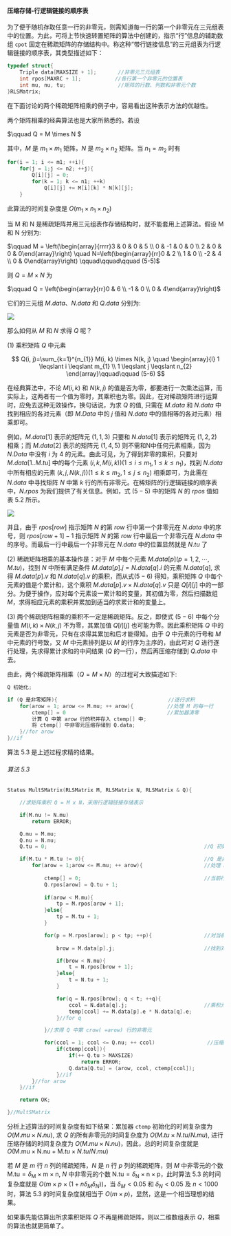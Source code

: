 
#### 压缩存储-行逻辑链接的顺序表

为了便于随机存取任意一行的非零元，则需知道每一行的第一个非零元在三元组表中的位置。为此，可将上节快速转置矩阵的算法中创建的，指示“行”信息的辅助数组 `cpot` 固定在稀疏矩阵的存储结构中。称这种“带行链接信息”的三元组表为行逻辑链接的顺序表，其类型描述如下：

```cpp
typedef struct{
    Triple data[MAXSIZE + 1];       //非零元三元组表
    int rpos[MAXRC + 1];           //各行第一个非零元的位置表  
    int mu, nu, tu;                 //矩阵的行数、列数和非零元个数
}RLSMatrix;
```

在下面讨论的两个稀疏矩阵相乘的例子中，容易看出这种表示方法的优越性。

两个矩阵相乘的经典算法也是大家所熟悉的。若设

$\qquad Q = M \times N $

其中，$M$ 是 $m_1 \times m_1$ 矩阵，$N$ 是 $m_2 \times n_2$ 矩阵。当 $n_1 = m_2$ 时有

```cpp
for(i = 1; i <= m1; ++i){
    for(j = 1;j <= n2; ++j){
        Q[i][j] = 0;
        for(k = 1; k <= n1; ++k) 
            Q[i][j] += M[i][k] * N[k][j];
    }
```

此算法的时间复杂度是 $O(m_1 \times n_1 \times n_2)$

当 M 和 N 是稀疏矩阵并用三元组表作存储结构时，就不能套用上述算法。假设 M 和 N 分别为:

$\qquad M = \left(\begin{array}{rrrr}3 & 0 & 0 & 5 \\ 0 & -1 & 0 & 0 \\ 2 & 0 & 0 & 0\end{array}\right) \quad N=\left(\begin{array}{rr}0 & 2 \\ 1 & 0 \\ -2 & 4 \\ 0 & 0\end{array}\right) \qquad\qquad\qquad (5-5)$

则 $Q = M \times N$ 为

$\qquad Q = \left(\begin{array}{rr}0 & 6 \\ -1 & 0 \\ 0 & 4\end{array}\right)$

它们的三元组 $M.data$、$N.data$ 和 $Q.data$ 分别为:

![](https://gitee.com/mayundaze/img_bed/raw/master/20200902102118.png)

那么如何从 $M$ 和 $N$ 求得 $Q$ 呢？

$(1)$ 乘积矩阵 $Q$ 中元素

$$
Q(i, j)=\sum_{k=1}^{n_{1}} M(i, k) \times N(k, j) \quad \begin{array}{l}
1 \leqslant i \leqslant m_{1} \\
1 \leqslant j \leqslant n_{2}
\end{array}\qquad\qquad (5-6)
$$

在经典算法中，不论 $M(i, k)$ 和 $N(k, j)$ 的值是否为零，都要进行一次乘法运算，而实际上，这两者有一个值为零时，其乘积也为零。因此，在对稀疏矩阵进行运算时，应免去这种无效操作，换句话说，为求 $Q$ 的值, 只需在 $M.data$ 和 $N.data$ 中找到相应的各对元素（即 $M.Data$ 中的 $j$ 值和 $N.data$ 中的值相等的各对元素）相乘即可。

例如，$M.data[1]$ 表示的矩阵元 $(1,1,3)$ 只要和 $N.data[1]$ 表示的矩阵元 $(1,2,2)$ 相乘；而 $M.data[2]$ 表示的矩阵元 $(1,4,5)$ 则不需和N中任何元素相乘，因为 $N.Data$ 中没有 $i$ 为 4 的元素。由此可见，为了得到非零的乘积，只要对 $M.data[1..M.tu]$ 中的每个元素 $(i, k, M(i, k))\left(1 \leqslant i \leqslant m_{1}, 1 \leqslant k \leqslant n_{1}\right)$，找到 $N.data$ 中所有相应的元素 $(k, j, N (k, j)) \left(1 \leqslant k \leqslant m_{2}, 1 \leqslant j \leqslant n_{2}\right)$ 相乘即可，为此需在 $N.data$ 中寻找矩阵 $N$ 中第 $k$ 行的所有非零元。在稀矩阵的行逻辑链接的顺序表中，$N.rpos$ 为我们提供了有关信息。例如，式 $(5-5)$ 中的矩阵 $N$ 的 $rpos$ 值如表 $5.2$ 所示。

![](https://gitee.com/mayundaze/img_bed/raw/master/20200902103024.png)

并且，由于 $rpos[row]$ 指示矩阵 $N$ 的第 $row$ 行中第一个非零元在 $N.data$ 中的序号，则 $rpos[row + 1] - 1$ 指示矩阵 $N$ 的第 $row$ 行中最后一个非零元在 $N.data$ 中的序号。而最后一行中最后一个非零元在 $N.data$ 中的位置显然就是 $N.tu$ 了

$(2)$ 稀疏矩阵相乘的基本操作是：对于 $M$ 中每个元素 $M.data[p](p = 1,2, \cdots, M.tu)$，找到 $N$ 中所有满足条件 $M.data[p].j = N.data[q].i$ 的元素 $N.data[q]$, 求得 $M.data[p].v$ 和 $N.data[q].v$ 的乘积，而从式$(5-6)$ 得知，乘积矩阵 $Q$ 中每个元素的值是个累计和，这个乘积 $M.data[p].v \times N.data[q].v$ 只是 $Q[i][j]$ 中的一部分。为便于操作，应对每个元素设一累计和的变量，其初值为零，然后扫描数组 $M$，求得相应元素的乘积并累加到适当的求累计和的变量上。

$(3)$ 两个稀疏矩阵相乘的乘积不一定是稀疏矩阵。反之，即使式 $(5 - 6)$ 中每个分量值 $M(i, k) \times N(k, j)$ 不为零，其累加值 $Q[i][j]$ 也可能为零。因此乘积矩阵 $Q$ 中的元素是否为非零元，只有在求得其累加和后オ能得知。由于 $Q$ 中元素的行号和 $M$ 中元素的行号致，又 $M$ 中元素排列是以 $M$ 的行序为主序的，由此可对 $Q$ 进行逐行处理，先求得累计求和的中间结果 ($Q$ 的一行），然后再压缩存储到 $Q.data$ 中去。

由此，两个稀疏矩阵相乘（$Q = M \times N$）的过程可大致描述如下:

```cpp
Q 初始化;

if (Q 是非零矩阵){                                    //逐行求积
    for(arow = 1; arow <= M.mu; ++ arow){           //处理 M 的每一行
        ctemp[] = 0                                 //累加器清零
        计算 Q 中第 arow 行的积并存入 ctemp[] 中;
        将 ctemp[] 中非零元压缩存储到 Q.data; 
    }//for arow 
}//if
```

算法 5.3 是上述过程求精的结果。

###### 算法 5.3

```cpp
Status MultSMatrix(RLSMatrix M, RLSMatrix N, RLSMatrix & Q){

    //求矩阵乘积 Q = M x N，采用行逻辑链接存储表示

    if(M.nu != N.mu) 
        return ERROR;

    Q.mu = M.mu;
    Q.nu = N.nu; 
    Q.tu = 0;                                                   //Q 初始化

    if(M.tu * M.tu != 0){                                       //Q 是非零矩阵
        for(arow = 1;arow <= M.mu; ++ arow){                    //处理 M 的每一行
            
            ctemp[] = 0;                                        //当前行各元素累加器清零
            Q.rpos[arow] = Q.tu + 1;
            
            if(arow < M.mu){
                tp = M.rpos[arow + 1];
            }else{
                tp = M.tu + 1;
            }

            for(p = M.rpos[arow]; p < tp; ++p){                 //对当前行中每一个非零元  
                
                brow = M.data[p].j;                             //找到对应元在 N 中的行号 

                if(brow < N.mu){
                    t = N.rpos[brow + 1];
                }else{
                    t = N.tu + 1;
                }

                for(q = N.rpos[brow]; q < t; ++q){
                    ccol = N.data[q].j;                         //乘积元素在 Q 中列号
                    temp[ccol] += M.data[p].e * N.data[q].e; 
                }//for q

            }//求得 Q 中第 crow( =arow) 行的非零元

            for(ccol = 1; ccol <= Q.nu; ++ ccol)                 //压缩存储该行非零元
                if(ctemp[ccol]){
                    if(++ Q.tu > MAXSIZE) 
                        return ERROR;  
                    Q.data[Q.tu] = (arow, ccol, ctemp[ccol]);
                }//if
        }//for arow
    }//if  

    return OK; 

}//MultSMatrix
```

分析上述算法的时间复杂度有如下结果：累加器 `ctemp` 初始化的时间复杂度为 $O(M.mu \times N.nu)$, 求 $Q$ 的所有非零元的时间复杂度为 $O(M.tu \times N.tu / N.mu)$, 进行压缩存储的时间复杂度为 $O(M.mu \times N.nu)$，因此，总的时间复杂度就是 $O(\mathrm{M}.\mathrm{mu} \times \mathrm{N}.\mathrm{nu} + \mathrm{M}.tu \times N.tu / N.mu )$

若 $M$ 是 $m$ 行 $n$ 列的稀疏矩阵，$N$ 是 $n$ 行 $p$ 列的稀疏矩阵，则 $M$ 中非零元的个数 $\mathrm{M} . \mathrm{tu}=\delta_{\mathrm{M}} \times \mathrm{m} \times \mathrm{n}$, $N$ 中非零元的个数 $\mathrm{N} . \mathrm{tu}=\delta_{\mathrm{N}} \times \mathrm{n} \times \mathrm{p}$，此时算法 5.3 的时间复杂度就是 $O\left(m \times p \times\left(1+n \delta_{M} \delta_{N}\right)\right)$，当 $\delta_{M}<0.05$ 和 $\delta_{N}<0.05$ 及 $n < 1000$ 时，算法 5.3 的时间复杂度就相当于 $O(m \times p)$，显然，这是一个相当理想的结果。

如果事先能估算出所求乘积矩阵 $Q$ 不再是稀疏矩阵，则以二维数组表示 $Q$，相乘的算法也就更简单了。

